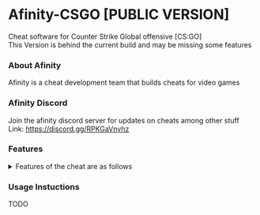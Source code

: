 # Afinity-CSGO [PUBLIC VERSION]
Cheat software for Counter Strike Global offensive [CS:GO]
<br>
This Version is behind the current build and may be missing some features
<br>
### About Afinity
Afinity is a cheat development team that builds cheats for video games
<br>
### Afinity Discord
Join the afinity discord server for updates on cheats among other stuff
<br>
Link: https://discord.gg/RPKGaVnvhz
<br>
### Features
<details>
<summary>Features of the cheat are as follows</summary>
<br>
TODO
</details>

### Usage Instuctions
TODO
